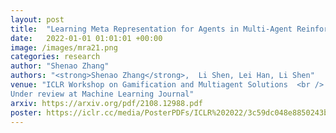 ```yaml
---
layout: post
title:  "Learning Meta Representation for Agents in Multi-Agent Reinforcement Learning"
date:   2022-01-01 01:01:01 +00:00
image: /images/mra21.png
categories: research
author: "Shenao Zhang"
authors: "<strong>Shenao Zhang</strong>,  Li Shen, Lei Han, Li Shen"
venue: "ICLR Workshop on Gamification and Multiagent Solutions  <br />
Under review at Machine Learning Journal"
arxiv: https://arxiv.org/pdf/2108.12988.pdf
poster: https://iclr.cc/media/PosterPDFs/ICLR%202022/3c59dc048e8850243be8079a5c74d079.png
---
```


